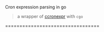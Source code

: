 Cron expression parsing in go
> a wrapper of [ccronexpr](https://github.com/staticlibs/ccronexpr) with `cgo`


=================================